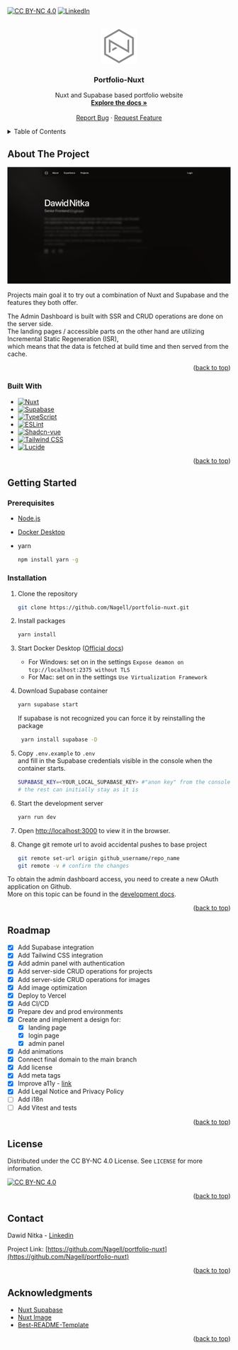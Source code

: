 <a id="readme-top"></a>

<!-- PROJECT SHIELDS -->
[![CC BY-NC 4.0][license-shield]][license-url]
[![LinkedIn][linkedin-shield]][linkedin-url]

<!-- PROJECT LOGO -->
<br />
<div align="center">
  <a href="https://github.com/Nagell/portfolio-nuxt">
    <img src="/docs/logo.svg" alt="Logo" width="80" height="80">
  </a>

  <h3 align="center">Portfolio-Nuxt</h3>

  <p align="center">
    Nuxt and Supabase based portfolio website
    <br />
    <a href="./docs/DEVELOPMENT.md"><strong>Explore the docs »</strong></a>
    <br />
    <br />
    <a href="https://github.com/Nagell/portfolio-nuxt/issues/new?labels=bug&template=bug-report---.md">Report Bug</a>
    ·
    <a href="https://github.com/Nagell/portfolio-nuxt/issues/new?labels=enhancement&template=feature-request---.md">Request Feature</a>
  </p>
</div>

<!-- TABLE OF CONTENTS -->
<details>
  <summary>Table of Contents</summary>
  <ol>
    <li>
      <a href="#about-the-project">About The Project</a>
      <ul>
        <li><a href="#built-with">Built With</a></li>
      </ul>
    </li>
    <li>
      <a href="#getting-started">Getting Started</a>
      <ul>
        <li><a href="#prerequisites">Prerequisites</a></li>
        <li><a href="#installation">Installation</a></li>
      </ul>
    </li>
    <li><a href="#roadmap">Roadmap</a></li>
    <li><a href="#license">License</a></li>
    <li><a href="#contact">Contact</a></li>
    <li><a href="#acknowledgments">Acknowledgments</a></li>
  </ol>
</details>

<!-- ABOUT THE PROJECT -->
## About The Project

[![Product Name Screen Shot][product-screenshot]](https://dawidnitka.com)

Projects main goal it to try out a combination of Nuxt and Supabase and the features they both offer.  

The Admin Dashboard is built with SSR and CRUD operations are done on the server side.  
The landing pages / accessible parts on the other hand are utilizing Incremental Static Regeneration (ISR),  
which means that the data is fetched at build time and then served from the cache.

<p align="right">(<a href="#readme-top">back to top</a>)</p>

### Built With

- [![Nuxt][Nuxt]][Nuxt-url]
- [![Supabase][Supabase]][Supabase-url]
- [![TypeScript][TypeScript]][TypeScript-url]
- [![ESLint][ESLint]][ESLint-url]
- [![Shadcn-vue][Shadcn-vue]][Shadcn-vue-url]
- [![Tailwind CSS][Tailwind CSS]][Tailwind CSS-url]
- [![Lucide][Lucide]][Lucide-url]

<p align="right">(<a href="#readme-top">back to top</a>)</p>

<!-- GETTING STARTED -->
## Getting Started

### Prerequisites

- [Node.js](https://nodejs.org/en/)
- [Docker Desktop](https://www.docker.com/products/docker-desktop/)

- yarn

  ```sh
  npm install yarn -g
  ```

### Installation

1. Clone the repository

   ```sh
   git clone https://github.com/Nagell/portfolio-nuxt.git
   ```

2. Install packages

   ```sh
   yarn install
   ```

3. Start Docker Desktop ([Official docs](https://supabase.com/docs/guides/local-development/cli/getting-started))  
   - For Windows: set on in the settings `Expose deamon on tcp://localhost:2375 without TLS`
   - For Mac: set on in the settings `Use Virtualization Framework`  

4. Download Supabase container

   ```sh
   yarn supabase start
   ```

   If supabase is not recognized you can force it by reinstalling the package

   ```sh
    yarn install supabase -D
    ```

5. Copy `.env.example` to `.env`  
   and fill in the Supabase credentials visible in the console when the container starts.

    ```sh
    SUPABASE_KEY=<YOUR_LOCAL_SUPABASE_KEY> #"anon key" from the console
    # the rest can initially stay as it is
    ```

6. Start the development server

   ```sh
   yarn run dev
   ```

7. Open [http://localhost:3000](http://localhost:3000) to view it in the browser.

8. Change git remote url to avoid accidental pushes to base project

   ```sh
   git remote set-url origin github_username/repo_name
   git remote -v # confirm the changes
   ```

To obtain the admin dashboard access, you need to create a new OAuth application on Github.  
More on this topic can be found in the [development docs](./docs/DEVELOPMENT.md).

<p align="right">(<a href="#readme-top">back to top</a>)</p>

<!-- ROADMAP -->
## Roadmap

- [x] Add Supabase integration
- [x] Add Tailwind CSS integration
- [x] Add admin panel with authentication
- [x] Add server-side CRUD operations for projects
- [x] Add server-side CRUD operations for images
- [x] Add image optimization
- [x] Deploy to Vercel
- [x] Add CI/CD
- [x] Prepare dev and prod environments
- [x] Create and implement a design for:
  - [x] landing page
  - [x] login page
  - [x] admin panel
- [x] Add animations
- [x] Connect final domain to the main branch
- [x] Add license
- [x] Add meta tags
- [x] Improve a11y - [link](https://www.a11yproject.com/checklist/)
- [x] Add Legal Notice and Privacy Policy
- [ ] Add i18n
- [ ] Add Vitest and tests

<p align="right">(<a href="#readme-top">back to top</a>)</p>

<!-- LICENSE -->
## License

Distributed under the CC BY-NC 4.0 License. See `LICENSE` for more information.

[![CC BY-NC 4.0][cc-by-nc-image]][cc-by-nc]

<p align="right">(<a href="#readme-top">back to top</a>)</p>

<!-- CONTACT -->
## Contact

Dawid Nitka - [Linkedin][linkedin-url]

Project Link: [https://github.com/Nagell/portfolio-nuxt](https://github.com/Nagell/portfolio-nuxt)

<p align="right">(<a href="#readme-top">back to top</a>)</p>

<!-- ACKNOWLEDGMENTS -->
## Acknowledgments

- [Nuxt Supabase](https://supabase.nuxtjs.org/)
- [Nuxt Image](https://image.nuxt.com/)
- [Best-README-Template](https://github.com/othneildrew/Best-README-Template)

<p align="right">(<a href="#readme-top">back to top</a>)</p>

<!-- MARKDOWN LINKS & IMAGES -->
[license-shield]: https://img.shields.io/badge/License-CC%20BY--NC%204.0-lightgrey.svg?style=for-the-badge
[license-url]: ./LICENSE
[linkedin-shield]: https://img.shields.io/badge/-LinkedIn-black.svg?style=for-the-badge&logo=linkedin&colorB=555
[linkedin-url]: https://www.linkedin.com/in/dawidnitka
[product-screenshot]: /docs/screenshot.png

[Nuxt]: https://img.shields.io/badge/Nuxt-00C58E?style=for-the-badge&logo=nuxtdotjs&logoColor=white
[Nuxt-url]: https://nuxt.com/
[Supabase]: https://img.shields.io/badge/Supabase-000000?style=for-the-badge&logo=supabase&logoColor=white
[Supabase-url]: https://supabase.com/
[Tailwind CSS]: https://img.shields.io/badge/Tailwind-38B2AC?style=for-the-badge&logo=tailwind-css&logoColor=white
[Tailwind CSS-url]: https://tailwindcss.com/
[TypeScript]: https://img.shields.io/badge/TypeScript-007ACC?style=for-the-badge&logo=typescript&logoColor=white
[TypeScript-url]: https://www.typescriptlang.org/
[ESLint]: https://img.shields.io/badge/ESLint-4B32C3?style=for-the-badge&logo=eslint&logoColor=white
[ESLint-url]: https://eslint.org/
[Shadcn-vue]: https://img.shields.io/badge/Shadcn_vue-000000?style=for-the-badge&logo=shadcn/ui&logoColor=white
[Shadcn-vue-url]: https://www.shadcn-vue.com/
[Lucide]: https://img.shields.io/badge/Lucide-f67373?style=for-the-badge&logo=lucide&logoColor=white
[Lucide-url]: https://lucide.dev/

[cc-by-nc]: https://creativecommons.org/licenses/by-nc/4.0/
[cc-by-nc-image]: https://licensebuttons.net/l/by-nc/4.0/88x31.png
